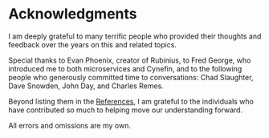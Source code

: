 # Acknowledgments

I am deeply grateful to many terrific people who provided their thoughts and feedback over the years on this and related topics.

Special thanks to Evan Phoenix, creator of Rubinius, to Fred George, who introduced me to both microservices and Cynefin, and to the following people who generously committed time to conversations: Chad Slaughter, Dave Snowden, John Day, and Charles Remes.

Beyond listing them in the [References](references.md), I am grateful to the individuals who have contributed so much to helping move our understanding forward.

All errors and omissions are my own.
